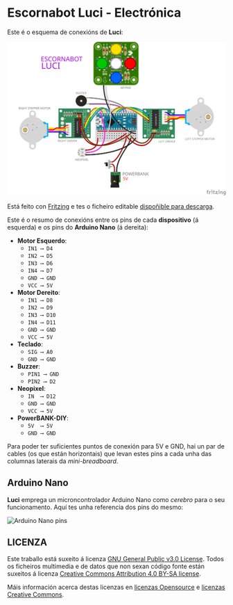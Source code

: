# Escornabot Luci - Electrónica

Este é o esquema de conexións de **Luci**:

![Conexionado Luci](Luci_conexi%C3%B3ns.svg)

Está feito con [Fritzing](https://fritzing.org) e tes o ficheiro editable [dispoñible para descarga](Luci_conexi%C3%B3ns.fzz).

Este é o resumo de conexións entre os pins de cada **dispositivo** (á esquerda) e os pins do **Arduino Nano** (á dereita):

* **Motor Esquerdo**:
	* `IN1 ⟶ D4`
	* `IN2 ⟶ D5`
	* `IN3 ⟶ D6`
	* `IN4 ⟶ D7`
	* `GND ⟶ GND`
	* `VCC ⟶ 5V`
* **Motor Dereito**:
	* `IN1 ⟶ D8`
	* `IN2 ⟶ D9`
	* `IN3 ⟶ D10`
	* `IN4 ⟶ D11`
	* `GND ⟶ GND`
	* `VCC ⟶ 5V`
* **Teclado**:
	* `SIG ⟶ A0`
	* `GND ⟶ GND`
* **Buzzer**:
	* `PIN1 ⟶ GND`
	* `PIN2 ⟶ D2`
* **Neopixel**:
	* `IN  ⟶ D12`
	* `GND ⟶ GND`
	* `VCC ⟶ 5V`
* **PowerBANK-DIY**:
	* `5V  ⟶ 5V`
	* `GND ⟶ GND`

Para poder ter suficientes puntos de conexión para 5V e GND, hai un par de cables (os que están horizontais) que levan estes pins a cada unha das columnas laterais da *mini-breadboard*.

## Arduino Nano

**Luci** emprega un microncontrolador Arduino Nano como *cerebro* para o seu funcionamento. Aquí tes unha referencia dos pins do mesmo:

![Arduino Nano pins](Nano-pinout-complete.png)


## LICENZA

Este traballo está suxeito á licenza [GNU General Public v3.0 License](../LICENSE-GPLV30). Todos os ficheiros multimedia e de datos que non sexan código fonte están suxeitos á licenza [Creative Commons Attribution 4.0 BY-SA license](../LICENSE-CCBYSA40).

Máis información acerca destas licenzas en [licenzas Opensource](https://opensource.org/licenses/) e [licenzas Creative Commons](https://creativecommons.org/licenses/).
